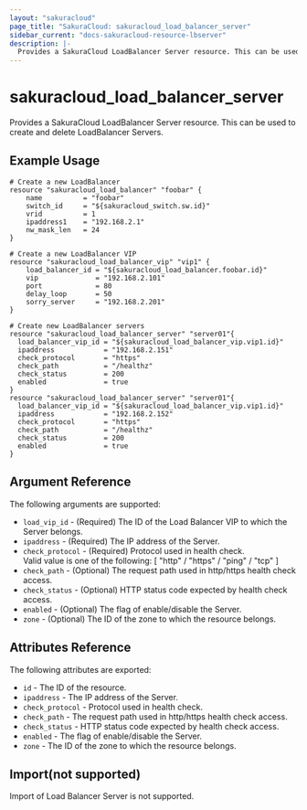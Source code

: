 ```yaml
---
layout: "sakuracloud"
page_title: "SakuraCloud: sakuracloud_load_balancer_server"
sidebar_current: "docs-sakuracloud-resource-lbserver"
description: |-
  Provides a SakuraCloud LoadBalancer Server resource. This can be used to create and delete LoadBalancer Servers.
---
```


# sakuracloud\_load\_balancer\_server

Provides a SakuraCloud LoadBalancer Server resource. This can be used to create and delete LoadBalancer Servers.

## Example Usage

```hcl
# Create a new LoadBalancer
resource "sakuracloud_load_balancer" "foobar" {
    name          = "foobar"
    switch_id     = "${sakuracloud_switch.sw.id}"
    vrid          = 1
    ipaddress1    = "192.168.2.1"
    nw_mask_len   = 24
}

# Create a new LoadBalancer VIP
resource "sakuracloud_load_balancer_vip" "vip1" {
    load_balancer_id = "${sakuracloud_load_balancer.foobar.id}"
    vip              = "192.168.2.101"
    port             = 80
    delay_loop       = 50
    sorry_server     = "192.168.2.201"
}

# Create new LoadBalancer servers
resource "sakuracloud_load_balancer_server" "server01"{
  load_balancer_vip_id = "${sakuracloud_load_balancer_vip.vip1.id}"
  ipaddress            = "192.168.2.151"
  check_protocol       = "https"
  check_path           = "/healthz"
  check_status         = 200 
  enabled              = true
}
resource "sakuracloud_load_balancer_server" "server01"{
  load_balancer_vip_id = "${sakuracloud_load_balancer_vip.vip1.id}"
  ipaddress            = "192.168.2.152"
  check_protocol       = "https"
  check_path           = "/healthz"
  check_status         = 200 
  enabled              = true
}

```

## Argument Reference

The following arguments are supported:

* `load_vip_id` - (Required) The ID of the Load Balancer VIP to which the Server belongs.
* `ipaddress` - (Required) The IP address of the Server.
* `check_protocol` - (Required) Protocol used in health check.  
Valid value is one of the following: [ "http" / "https" / "ping" / "tcp" ]
* `check_path` - (Optional) The request path used in http/https health check access.
* `check_status` - (Optional) HTTP status code expected by health check access.
* `enabled` - (Optional) The flag of enable/disable the Server.
* `zone` - (Optional) The ID of the zone to which the resource belongs.

## Attributes Reference

The following attributes are exported:

* `id` - The ID of the resource.
* `ipaddress` - The IP address of the Server.
* `check_protocol` - Protocol used in health check.
* `check_path` - The request path used in http/https health check access.
* `check_status` - HTTP status code expected by health check access.
* `enabled` - The flag of enable/disable the Server.
* `zone` - The ID of the zone to which the resource belongs.

## Import(not supported)

Import of Load Balancer Server is not supported.

